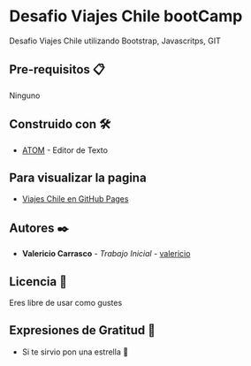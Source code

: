 # Desafio Viajes Chile bootCamp

Desafio Viajes Chile utilizando Bootstrap, Javascritps, GIT

## Pre-requisitos 📋

Ninguno

## Construido con 🛠

* [ATOM](https://atom.io/) - Editor de Texto

## Para visualizar la pagina

* [Viajes Chile en GitHub Pages](https://valericio.github.io/viajesChile/)

## Autores ✒️

* **Valericio Carrasco** - *Trabajo Inicial* - [valericio](https://github.com/valericio)
 
## Licencia 📄

Eres libre de usar como gustes

## Expresiones de Gratitud 🎁

* Si te sirvio pon una estrella 📢
